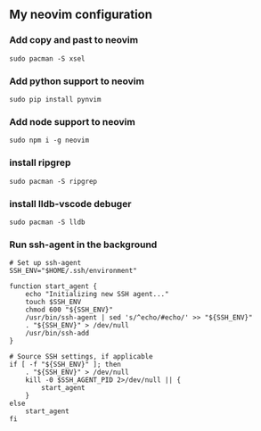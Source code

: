 ## My neovim configuration

### Add copy and past to neovim
`sudo pacman -S xsel`

### Add python support to neovim
`sudo pip install pynvim`

### Add node support to neovim
`sudo npm i -g neovim`

### install ripgrep
`sudo pacman -S ripgrep`

### install lldb-vscode debuger
`sudo pacman -S lldb`

### Run ssh-agent in the background
```
# Set up ssh-agent
SSH_ENV="$HOME/.ssh/environment"

function start_agent {
    echo "Initializing new SSH agent..."
    touch $SSH_ENV
    chmod 600 "${SSH_ENV}"
    /usr/bin/ssh-agent | sed 's/^echo/#echo/' >> "${SSH_ENV}"
    . "${SSH_ENV}" > /dev/null
    /usr/bin/ssh-add
}

# Source SSH settings, if applicable
if [ -f "${SSH_ENV}" ]; then
    . "${SSH_ENV}" > /dev/null
    kill -0 $SSH_AGENT_PID 2>/dev/null || {
        start_agent
    }
else
    start_agent
fi
```
